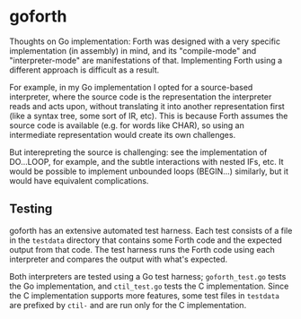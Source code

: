 # goforth

Thoughts on Go implementation: Forth was designed with a very specific
implementation (in assembly) in mind, and its "compile-mode" and
"interpreter-mode" are manifestations of that. Implementing Forth using a
different approach is difficult as a result.

For example, in my Go implementation I opted for a source-based interpreter,
where the source code is the representation the interpreter reads and acts
upon, without translating it into another representation first (like a syntax
tree, some sort of IR, etc). This is because Forth assumes the source code
is available (e.g. for words like CHAR), so using an intermediate representation
would create its own challenges.

But interepreting the source is challenging: see the implementation of
DO...LOOP, for example, and the subtle interactions with nested IFs, etc.
It would be possible to implement unbounded loops (BEGIN...) similarly, but
it would have equivalent complications.

## Testing

goforth has an extensive automated test harness. Each test consists of a file
in the `testdata` directory that contains some Forth code and the expected
output from that code. The test harness runs the Forth code using each
interpreter and compares the output with what's expected.

Both interpreters are tested using a Go test harness; `goforth_test.go` tests
the Go implementation, and `ctil_test.go` tests the C implementation. Since the
C implementation supports more features, some test files in `testdata` are
prefixed by `ctil-` and are run only for the C implementation.
